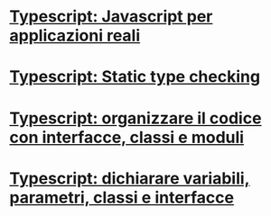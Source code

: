 # [Typescript: Javascript per applicazioni reali](Typescript1.md)
# [Typescript: Static type checking](Typescript2.md)
# [Typescript: organizzare il codice con interfacce, classi e moduli](Typescript3.md)
# [Typescript: dichiarare variabili, parametri, classi e interfacce](Typescript4.md)


